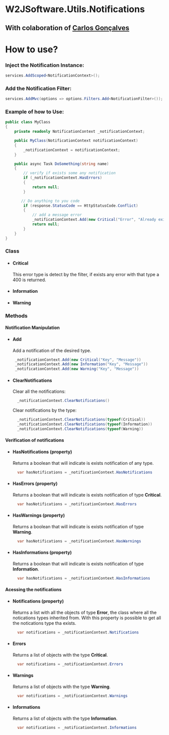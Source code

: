 # W2JSoftware.Utils.Notifications
## With colaboration of [Carlos Gonçalves](https://cgoncalves.com/)
# How to use?

### Inject the Notification Instance:
```csharp
services.AddScoped<NotificationContext>();
```

### Add the Notification Filter:
```csharp
services.AddMvc(options => options.Filters.Add<NotificationFilter>());
```

### Example of how to Use:
```csharp
public class MyClass
{
	private readonly NotificationContext _notificationContext;

	public MyClass(NotificationContext notificationContext)
	{
	    _notificationContext = notificationContext;
	}

	public async Task DoSomething(string name)
	{
	    // verify if exists some any notification
	    if (_notificationContext.HasErrors)
	    {
	        return null;
	    }

	   // Do anything to you code
	    if (response.StatusCode == HttpStatusCode.Conflict)
	    {
	        // add a message error
	        _notificationContext.Add(new Critical("Error", "Already exists an account with that e-mail address."));
	        return null;
	    }
	}
}
```
### Class
- #### Critical
	This error type is detect by the filter, if exists any error with that type a 400 is returned.
- #### Information
- #### Warning

### Methods
#### Notification Manipulation

 - #### Add
	 Add a notification of the desired type.	
	 ```csharp
	  _notificationContext.Add(new Critical("Key", "Message"))
	  _notificationContext.Add(new Information("Key", "Message"))
	  _notificationContext.Add(new Warning("Key", "Message"))
	```
	
-	#### ClearNotifications
	Clear all the notifications:
	```csharp
	  _notificationContext.ClearNotifications()
	  ```
	 Clear notifications by the type:
	```csharp
	  _notificationContext.ClearNotifications(typeof(Critical))
	  _notificationContext.ClearNotifications(typeof(Information))	
	  _notificationContext.ClearNotifications(typeof(Warning))	
	  ```
#### Verification of notifications

- #### HasNotifications (property)
	Returns a boolean that will indicate is exists notification of any type.
	```csharp
	  var hasNotifications = _notificationContext.HasNotifications
	```

- #### HasErrors (property)
	Returns a boolean that will indicate is exists notification of type **Critical**.
	```csharp
	  var hasNotifications = _notificationContext.HasErrors
	```

- #### HasWarnings (property)
	Returns a boolean that will indicate is exists notification of type **Warning**.
	```csharp
	  var hasNotifications = _notificationContext.HasWarnings
	```

- #### HasInformations (property)
	Returns a boolean that will indicate is exists notification of type **Information**.
	```csharp
	  var hasNotifications = _notificationContext.HasInformations 
	```

#### Acessing the notifications

- #### Notifications (property)
	Returns a list with all the objects of type **Error**, the class where all the notications types inherited from. With this property is possible to get all the notications type tha exists.
	```csharp
	  var notifications = _notificationContext.Notifications
	```
	
- #### Errors 
	Returns a list of objects with the type **Critical**.
	```csharp
	  var notifications = _notificationContext.Errors
	```
	
- #### Warnings
	Returns a list of objects with the type **Warning**.
	```csharp
	  var notifications = _notificationContext.Warnings
	```
	
- #### Informations 
	Returns a list of objects with the type **Information**.
	```csharp
	  var notifications = _notificationContext.Informations
	```